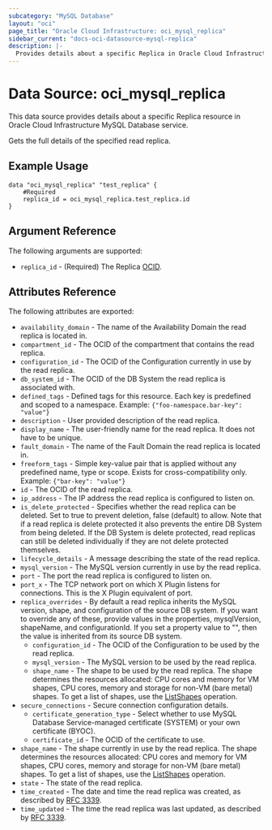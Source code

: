 ```yaml
---
subcategory: "MySQL Database"
layout: "oci"
page_title: "Oracle Cloud Infrastructure: oci_mysql_replica"
sidebar_current: "docs-oci-datasource-mysql-replica"
description: |-
  Provides details about a specific Replica in Oracle Cloud Infrastructure MySQL Database service
---
```


# Data Source: oci_mysql_replica
This data source provides details about a specific Replica resource in Oracle Cloud Infrastructure MySQL Database service.

Gets the full details of the specified read replica.

## Example Usage

```hcl
data "oci_mysql_replica" "test_replica" {
	#Required
	replica_id = oci_mysql_replica.test_replica.id
}
```

## Argument Reference

The following arguments are supported:

* `replica_id` - (Required) The Replica [OCID](https://docs.cloud.oracle.com/iaas/Content/General/Concepts/identifiers.htm).


## Attributes Reference

The following attributes are exported:

* `availability_domain` - The name of the Availability Domain the read replica is located in.
* `compartment_id` - The OCID of the compartment that contains the read replica.
* `configuration_id` - The OCID of the Configuration currently in use by the read replica.
* `db_system_id` - The OCID of the DB System the read replica is associated with.
* `defined_tags` - Defined tags for this resource. Each key is predefined and scoped to a namespace. Example: `{"foo-namespace.bar-key": "value"}` 
* `description` - User provided description of the read replica.
* `display_name` - The user-friendly name for the read replica. It does not have to be unique.
* `fault_domain` - The name of the Fault Domain the read replica is located in.
* `freeform_tags` - Simple key-value pair that is applied without any predefined name, type or scope. Exists for cross-compatibility only. Example: `{"bar-key": "value"}` 
* `id` - The OCID of the read replica.
* `ip_address` - The IP address the read replica is configured to listen on. 
* `is_delete_protected` - Specifies whether the read replica can be deleted. Set to true to prevent deletion, false (default) to allow. Note that if a read replica is delete protected it also prevents the entire DB System from being deleted. If the DB System is delete protected, read replicas can still be deleted individually if they are not delete  protected themselves. 
* `lifecycle_details` - A message describing the state of the read replica.
* `mysql_version` - The MySQL version currently in use by the read replica.
* `port` - The port the read replica is configured to listen on.
* `port_x` - The TCP network port on which X Plugin listens for connections. This is the X Plugin equivalent of port. 
* `replica_overrides` - By default a read replica inherits the MySQL version, shape, and configuration of the source DB system.  If you want to override any of these, provide values in the properties, mysqlVersion, shapeName,  and configurationId. If you set a property value to "", then the value is inherited from its  source DB system. 
	* `configuration_id` - The OCID of the Configuration to be used by the read replica.
	* `mysql_version` - The MySQL version to be used by the read replica.
	* `shape_name` - The shape to be used by the read replica. The shape determines the resources allocated:  CPU cores and memory for VM shapes, CPU cores, memory and storage for non-VM (bare metal) shapes.  To get a list of shapes, use the [ListShapes](https://docs.cloud.oracle.com/iaas/api/#/en/mysql/20190415/ShapeSummary/ListShapes) operation. 
* `secure_connections` - Secure connection configuration details. 
	* `certificate_generation_type` - Select whether to use MySQL Database Service-managed certificate (SYSTEM) or your own certificate (BYOC). 
	* `certificate_id` - The OCID of the certificate to use.
* `shape_name` - The shape currently in use by the read replica. The shape determines the resources allocated:  CPU cores and memory for VM shapes, CPU cores, memory and storage for non-VM (bare metal) shapes.  To get a list of shapes, use the [ListShapes](https://docs.cloud.oracle.com/iaas/api/#/en/mysql/20190415/ShapeSummary/ListShapes) operation. 
* `state` - The state of the read replica.
* `time_created` - The date and time the read replica was created, as described by [RFC 3339](https://tools.ietf.org/rfc/rfc3339). 
* `time_updated` - The time the read replica was last updated, as described by [RFC 3339](https://tools.ietf.org/rfc/rfc3339). 

